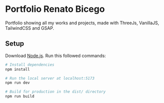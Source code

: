 # Portfolio Renato Bicego
Portfolio showing all my works and projects, made with ThreeJs, VanillaJS, TailwindCSS and GSAP. 

## Setup
Download [Node.js](https://nodejs.org/en/download/).
Run this followed commands:

``` bash
# Install dependencies
npm install

# Run the local server at localhost:5173
npm run dev

# Build for production in the dist/ directory
npm run build
```

